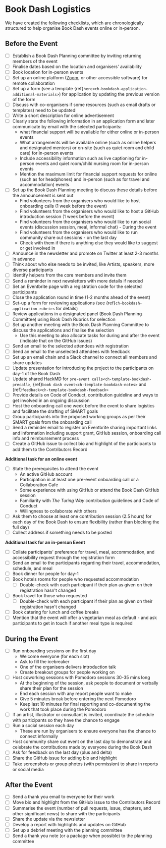 # Book Dash Logistics

We have created the following checklists, which are chronologically structured to help organise Book Dash events online or in-person.

## Before the Event

- [ ] Establish a Book Dash Planning committee by inviting returning members of the event
- [ ] Finalise dates based on the location and organisers' availability
- [ ] Book location for in-person events
- [ ] Set up an online platform ([Zoom](https://zoom.us/), or other accessible software) for remote collaboration
- [ ] Set up a form (see a template {ref}`here<ch-bookdash-application-additional-materials>`) for application by updating the previous version of the form
- [ ] Discuss with co-organisers if some resources (such as email drafts or templates) need to be updated
- [ ] Write a short description for online advertisement
- [ ] Clearly state the following information in an application form and later communicate by email with the selected participants:
  * what financial support will be available for either online or in-person events
  * What arrangements will be available online (such as online helpers and designated mentors) or on-site (such as quiet room and child care) for in-person events
  * Include accessibility information such as live captioning for in-person events and quiet room/child nursing room for in-person events
  * Mention the maximum limit for financial support requests for online (such as for headphones) and in-person (such as for travel and accommodation) events
- [ ] Set up the Book Dash Planning meeting to discuss these details before the announcement is sent out
  * Find volunteers from the organisers who would like to host onboarding calls (1 week before the event)
  * Find volunteers from the organisers who would like to host a GitHub introduction session (1 week before the event)
  * Find volunteers from the organisers who would like to run social events (discussion session, meal, informal chat) - During the event
  * Find volunteers from the organisers who would like to run community share out sessions - on the last day
  * Check with them if there is anything else they would like to suggest or get involved in
- [ ] Announce in the newsletter and promote on Twitter at least 2-3 months in advance
- [ ] Think about who else needs to be invited, like Artists, speakers, more diverse participants
- [ ] Identify helpers from the core members and invite them
- [ ] Send a reminder in next newsletters with more details if needed
- [ ] Set an Eventbrite page with a registration code for the selected participants
- [ ] Close the application round in time (1-2 months ahead of the event)
- [ ] Set-up a form for reviewing applications (see {ref}`ch-bookdash-application-rubrics` for details)
- [ ] Review applications in a designated panel (Book Dash Planning Committee) using Book Dash Rubrics for selection
- [ ] Set up another meeting with the Book Dash Planning Committee to discuss the applications and finalise the selection
  * Use this meeting to also allocate tasks for during and after the event (indicate that on the GitHub issues)
- [ ] Send an email to the selected attendees with registration
- [ ] Send an email to the unselected attendees with feedback
- [ ] Set up an email chain and a Slack channel to connect all members and share updates
- [ ] Update presentation for introducing the project to the participants on day-1 of the Book Dash
- [ ] Update shared HackMD for `pre-event calls<ch-template-bookdash-precall>`, {ref}`book dash event<ch-template-bookdash-notes>` and {ref}`feedback<ch-template-bookdash-feedback>`
- [ ] Provide details on Code of Conduct, contribution guideline and ways to get involved in an ongoing discussion
- [ ] Host the onboarding call one week before the event to share logistics and facilitate the drafting of SMART goals
- [ ] Group participants into the proposed working groups as per their SMART goals from the onboarding call
- [ ] Send a reminder email to register on Eventbrite sharing important links and information including support grant, GitHub session, onboarding call info and reimbursement process
- [ ] Create a GitHub issue to collect bio and highlight of the participants to add them to the Contributors Record

**Additional task for an online event**

- [ ] State the prerequisites to attend the event
  * An active GitHub account
  * Participation in at least one pre-event onboarding call or a Collaboration Cafe
  * Some experience with using GitHub or attend the Book Dash GitHub session
  * Familiarity with _The Turing Way_ contribution guidelines and Code of Conduct
  * Willingness to collaborate with others
- [ ] Ask them to choose at least one contribution session (2.5 hours) for each day of the Book Dash to ensure flexibility (rather than blocking the full day)
- [ ] Collect address if something needs to be posted

**Additional task for an in-person Event**

- [ ] Collate participants' preference for travel, meal, accommodation, and accessibility request through the registration form
- [ ] Send an email to the participants regarding their travel, accommodation, schedule, and meal
- [ ] Book dinner for people for day-1
- [ ] Book hotels rooms for people who requested accommodation
  - [ ] Double-check with each participant if their plan as given on their registration hasn't changed
- [ ] Book travel for those who requested
  - [ ] Double-check with each participant if their plan as given on their registration hasn't changed
- [ ] Book catering for lunch and coffee breaks
- [ ] Mention that the event will offer a vegetarian meal as default - and ask participants to get in touch if another meal type is required

## During the Event

- [ ] Run onboarding sessions on the first day
  * Welcome everyone (for each slot)
  * Ask to fill the icebreaker
  * One of the organisers delivers introduction talk
  * Create breakout groups for people working on
- [ ] Host coworking sessions with Pomodoro sessions 30-35 mins long
  * At the beginning of the session, ask people to document or verbally share their plan for the session
  * End each session with any report people want to make
  * Give 5 minutes break before entering the next Pomodoro
  * Keep last 10 minutes for final reporting and co-documenting the work that took place during the Pomodoro
- [ ] If an artist, illustrator or consultant is invited, coordinate the schedule with participants so they have the chance to engage
- [ ] Run a social session each day
  * These are run by organisers to ensure everyone has the chance to connect informally
- [ ] Host community share out event on the last day to demonstrate and celebrate the contributions made by everyone during the Book Dash
- [ ] Ask for feedback on the last day (plus and delta)
- [ ] Share the GitHub issue for adding bio and highlight
- [ ] Take screenshots or group photos (with permission) to share in reports or social media

## After the Event

- [ ] Send a thank you email to everyone for their work
- [ ] Move bio and highlight from the GitHub issue to the Contributors Record
- [ ] Summarise the event (number of pull requests, issue, chapters, and other significant news) to share with the participants
- [ ] Share the update via the newsletter
- [ ] Develop a report with highlights and updates on GitHub
- [ ] Set up a debrief meeting with the planning committee
- [ ] Send a thank you note (or a package when possible) to the planning committee
